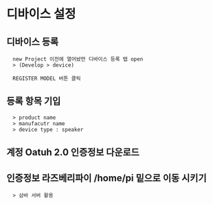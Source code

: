 # 디바이스 설정


## 디바이스 등록
      new Project 이전에 열어놨떤 디바이스 등록 탭 open
      > (Develop > device)
      
      REGISTER MODEL 버튼 클릭
      
## 등록 항목 기입
      > product name
      > manufacutr name
      > device type : speaker
      
## 계정 Oatuh 2.0 인증정보 다운로드
  
## 인증정보 라즈베리파이 /home/pi 밑으로 이동 시키기
      > 삼바 서버 활용

